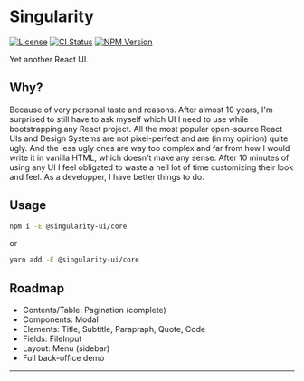 # Singularity

[![License][img-license]][lnk-license]
[![CI Status][img-github]][lnk-github]
[![NPM Version][img-npm]][lnk-npm]

Yet another React UI.

## Why?

Because of very personal taste and reasons. After almost 10 years, I'm surprised to still have to ask myself which UI I
need to use while bootstrapping any React project. All the most popular open-source React UIs and Design Systems are not
pixel-perfect and are (in my opinion) quite ugly. And the less ugly ones are way too complex and far from how I would
write it in vanilla HTML, which doesn't make any sense. After 10 minutes of using any UI I feel obligated to waste a
hell lot of time customizing their look and feel. As a developper, I have better things to do.

## Usage

```sh
npm i -E @singularity-ui/core
```

or

```sh
yarn add -E @singularity-ui/core
```

## Roadmap

- Contents/Table: Pagination (complete)
- Components: Modal
- Elements: Title, Subtitle, Parapraph, Quote, Code
- Fields: FileInput
- Layout: Menu (sidebar)
- Full back-office demo

---

[img-github]:  https://img.shields.io/github/workflow/status/singularity-ui/core/Test/main?style=flat-square
[img-license]: https://img.shields.io/github/license/singularity-ui/core?style=flat-square
[img-npm]: https://img.shields.io/npm/v/@singularity-ui/core?style=flat-square
[lnk-github]: https://github.com/singularity-ui/core/actions?query=branch%3Amain++
[lnk-license]: https://github.com/singularity-ui/core/blob/main/LICENSE
[lnk-npm]: https://www.npmjs.com/package/@singularity-ui/core
